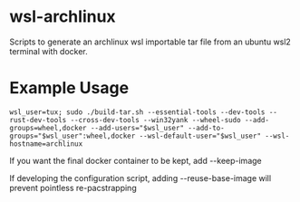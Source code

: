 # wsl-archlinux
Scripts to generate an archlinux wsl importable tar file from an ubuntu wsl2 terminal with docker.

# Example Usage
```
wsl_user=tux; sudo ./build-tar.sh --essential-tools --dev-tools --rust-dev-tools --cross-dev-tools --win32yank --wheel-sudo --add-groups=wheel,docker --add-users="$wsl_user" --add-to-groups="$wsl_user":wheel,docker --wsl-default-user="$wsl_user" --wsl-hostname=archlinux
```
If you want the final docker container to be kept, add --keep-image

If developing the configuration script, adding --reuse-base-image will prevent pointless re-pacstrapping
